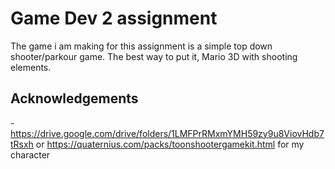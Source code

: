 
# Game Dev 2 assignment

The game i am making for this assignment is a simple top down shooter/parkour game. The best way to put it, Mario 3D with shooting elements.


## Acknowledgements
-https://drive.google.com/drive/folders/1LMFPrRMxmYMH59zy9u8ViovHdb7tRsxh or https://quaternius.com/packs/toonshootergamekit.html
for my character

